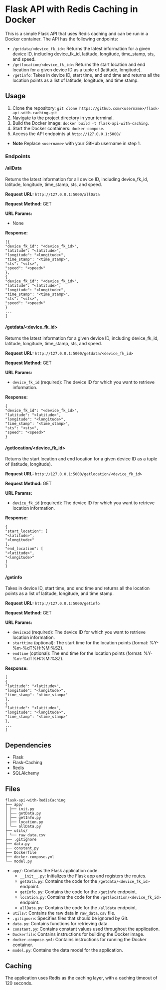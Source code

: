 # Flask API with Redis Caching in Docker

This is a simple Flask API that uses Redis caching and can be run in a Docker container. The API has the following endpoints:

- `/getdata/<device_fk_id>`: Returns the latest information for a given device ID, including device_fk_id, latitude, longitude, time_stamp, sts, and speed.
- `/getlocation/<device_fk_id>`: Returns the start location and end location for a given device ID as a tuple of (latitude, longitude).
- `/getinfo`: Takes in device ID, start time, and end time and returns all the location points as a list of latitude, longitude, and time stamp.


## Usage

1. Clone the repository: `git clone https://github.com/<username>/flask-api-with-caching.git`
2. Navigate to the project directory in your terminal.
3. Build the Docker image: `docker build -t flask-api-with-caching`.
4. Start the Docker containers: `docker-compose`.
5. Access the API endpoints at `http://127.0.0.1:5000/`

- **Note** Replace `<username>` with your GitHub username in step 1.

### Endpoints

#### /allData

Returns the latest information for all device ID, including device_fk_id, latitude, longitude, time_stamp, sts, and speed.

**Request URL:** `http://127.0.0.1:5000/allData`

**Request Method:** GET

**URL Params:**

- None

**Response:**

```
[{
"device_fk_id": "<device_fk_id>",
"latitude": "<latitude>",
"longitude": "<longitude>",
"time_stamp": "<time_stamp>",
"sts": "<sts>",
"speed": "<speed>"
},
{
"device_fk_id": "<device_fk_id>",
"latitude": "<latitude>",
"longitude": "<longitude>",
"time_stamp": "<time_stamp>",
"sts": "<sts>",
"speed": "<speed>"
}
...
]
```


#### /getdata/<device_fk_id>

Returns the latest information for a given device ID, including device_fk_id, latitude, longitude, time_stamp, sts, and speed.

**Request URL:** `http://127.0.0.1:5000/getdata/<device_fk_id>`

**Request Method:** GET

**URL Params:**

- `device_fk_id` (required): The device ID for which you want to retrieve information.

**Response:**

```
{
"device_fk_id": "<device_fk_id>",
"latitude": "<latitude>",
"longitude": "<longitude>",
"time_stamp": "<time_stamp>",
"sts": "<sts>",
"speed": "<speed>"
}
```


#### /getlocation/<device_fk_id>

Returns the start location and end location for a given device ID as a tuple of (latitude, longitude).

**Request URL:** `http://127.0.0.1:5000/getlocation/<device_fk_id>`

**Request Method:** GET

**URL Params:**

- `device_fk_id` (required): The device ID for which you want to retrieve location information.

**Response:**

```
{
"start_location": [
"<latitude>",
"<longitude>"
],
"end_location": [
"<latitude>",
"<longitude>"
]
}
```

#### /getinfo

Takes in device ID, start time, and end time and returns all the location points as a list of latitude, longitude, and time stamp.

**Request URL:** `http://127.0.0.1:5000/getinfo`

**Request Method:** GET

**URL Params:**

- `deviceId` (required): The device ID for which you want to retrieve location information.
- `starttime` (optional): The start time for the location points (format: %Y-%m-%dT%H:%M:%SZ).
- `endtime` (optional): The end time for the location points (format: %Y-%m-%dT%H:%M:%SZ).

**Response:**

```
[
{
"latitude": "<latitude>",
"longitude": "<longitude>",
"time_stamp": "<time_stamp>"
},
{
"latitude": "<latitude>",
"longitude": "<longitude>",
"time_stamp": "<time_stamp>"
},
...
]
```


## Dependencies

- Flask
- Flask-Caching
- Redis
- SQLAlchemy

## Files

```
flask-api-with-RedisCaching
├── app/
│ ├── init.py
│ ├── getData.py
│ ├── getInfo.py
│ ├── location.py
│ └── allData.py
├── utils/
│ └── raw_data.csv
├── .gitignore
├── data.py
├── constant.py
├── Dockerfile
├── docker-compose.yml
└── model.py
```

- `app/`: Contains the Flask application code.
    - `__init__.py`: Initializes the Flask app and registers the routes.
    - `getData.py`: Contains the code for the `/getdata/<device_fk_id>` endpoint.
    - `getInfo.py`: Contains the code for the `/getinfo` endpoint.
    - `location.py`: Contains the code for the `/getlocation/<device_fk_id>` endpoint.
    - `allData.py`: Contains the code for the `/alldata` endpoint.
- `utils/`: Contains the raw data in `raw_data.csv` file.
- `.gitignore`: Specifies files that should be ignored by Git.
- `data.py`: Contains functions for retrieving data.
- `constant.py`: Contains constant values used throughout the application.
- `Dockerfile`: Contains instructions for building the Docker image.
- `docker-compose.yml`: Contains instructions for running the Docker container.
- `model.py`: Contains the data model for the application.

## Caching

The application uses Redis as the caching layer, with a caching timeout of 120 seconds.
